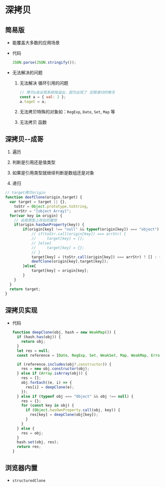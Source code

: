 # 深拷贝

## 简易版

+ 能覆盖大多数的应用场景

+ 代码

  ```js
  JSON.parse(JSON.stringify());
  ```

+ 无法解决的问题

  1. 无法解决 循环引用的问题

      ```js
      // 拷贝a会出现系统栈溢出，因为出现了 无限递归的情况
      const a = { val: 2 };
      a.taget = a;
      ```

  2. 无法拷贝特殊的对象如：`RegExp`, `Date`, `Set`, `Map` 等

  3. 无法拷贝 函数

## 深拷贝--成哥

1. 遍历

2. 判断是引用还是值类型

3. 如果是引用类型就继续判断是数组还是对象

4. 递归

  ```js
  // target拷贝origin
  function deefClone(origin,target) {
    var target = target || {},
      toStr = Object.prototype.toString,
      arrStr = "[object Array]";
    for(var key in origin) {
      // 去除原型上存在的属性
      if(origin.hasOwnProperty(key)) {
          if(origin[key] !== "null" && typeof(origin[key]) === "object") {
              // if(toStr.call(origin[key]) === arrStr) {
              //     target[key] = [];
              // }else{
              //     target[key] = {};
              // }
              target[key] = (toStr.call(origin[key]) === arrStr) ? [] : {};
              deefClone(origin[key],target[key]);
          }else{
              target[key] = origin[key];
          }
      }
    }
    return target;
  }
  ```

## 深拷贝实现

+ 代码

  ```js
  function deepClone(obj, hash = new WeakMap()) {
    if (hash.has(obj)) {
      return obj;
    }
    let res = null;
    const reference = [Date, RegExp, Set, WeakSet, Map, WeakMap, Error];

    if (reference.includes(obj?.constructor)) {
      res = new obj.constructor(obj);
    } else if (Array.isArray(obj)) {
      res = [];
      obj.forEach((e, i) => {
        res[i] = deepClone(e);
      });
    } else if (typeof obj === "Object" && obj !== null) {
      res = {};
      for (const key in obj) {
        if (Object.hasOwnProperty.call(obj, key)) {
          res[key] = deepClone(obj[key]);
        }
      }
    } else {
      res = obj;
    }
    hash.set(obj, res);
    return res;
  }
  ```

## 浏览器内置

+ `structuredClone`
